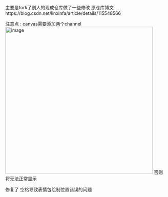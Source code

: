 主要是fork了别人的现成仓库做了一些修改 
原仓库博文https://blog.csdn.net/linxinfa/article/details/115548566

注意点 :
canvas需要添加两个channel <img width="460" alt="image" src="https://github.com/Hestiny/EmojiText/assets/44103891/01977217-5070-49fa-8e63-91885b736a36">
否则将无法正常显示 

修复了 空格导致表情包绘制位置错误的问题
